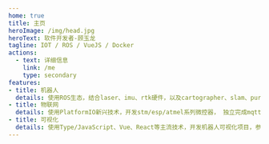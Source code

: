 ```yaml
---
home: true
title: 主页
heroImage: /img/head.jpg
heroText: 软件开发者-顾玉龙
tagline: IOT / ROS / VueJS / Docker
actions:
  - text: 详细信息
    link: /me
    type: secondary
features:
- title: 机器人
  details: 使用ROS生态，结合laser、imu、rtk硬件，以及cartographer、slam、pure_pursuit算法完成室内外机器人，并部署AI识别图像
- title: 物联网
  details: 使用PlatformIO新兴技术，开发stm/esp/atmel系列微控器， 独立完成mqtt、websocket、webusb、ble小程序等项目
- title: 可视化
  details: 使用Type/JavaScript、Vue、React等主流技术，开发机器人可视化项目，参与foxglove开源可视化项目，并得到官方认可
---
```

<div class="footer">
    <copyright></copyright>
</div>
